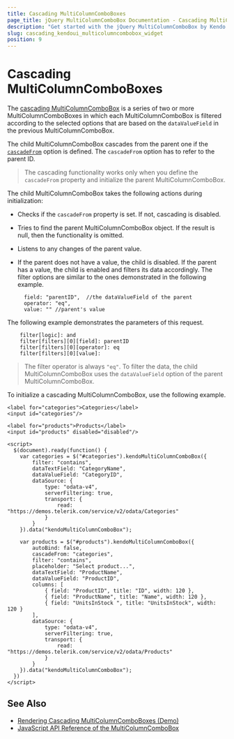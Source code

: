 ```yaml
---
title: Cascading MultiColumnComboBoxes
page_title: jQuery MultiColumnComboBox Documentation - Cascading MultiColumnComboBoxes
description: "Get started with the jQuery MultiColumnComboBox by Kendo UI and implement cascading MultiColumnComboBoxes."
slug: cascading_kendoui_multicolumncombobox_widget
position: 9
---
```


# Cascading MultiColumnComboBoxes

The [cascading MultiColumnComboBox](https://demos.telerik.com/kendo-ui/multicolumncombobox/cascadingmulticolumncombobox) is a series of two or more MultiColumnComboBoxes in which each MultiColumnComboBox is filtered according to the selected options that are based on the `dataValueField` in the previous MultiColumnComboBox.

The child MultiColumnComboBox cascades from the parent one if the [`cascadeFrom`](/api/javascript/ui/multicolumncombobox/configuration/cascadefrom) option is defined. The `cascadeFrom` option has to refer to the parent ID.

> The cascading functionality works only when you define the `cascadeFrom` property and initialize the parent MultiColumnComboBox.

The child MultiColumnComboBox takes the following actions during initialization:
- Checks if the `cascadeFrom` property is set. If not, cascading is disabled.
- Tries to find the parent MultiColumnComboBox object. If the result is null, then the functionality is omitted.
- Listens to any changes of the parent value.
- If the parent does not have a value, the child is disabled. If the parent has a value, the child is enabled and filters its data accordingly. The filter options are similar to the ones demonstrated in the following example.

        field: "parentID",  //the dataValueField of the parent
        operator: "eq",
        value: "" //parent's value

The following example demonstrates the parameters of this request.

        filter[logic]: and
        filter[filters][0][field]: parentID
        filter[filters][0][operator]: eq
        filter[filters][0][value]:

> The filter operator is always `"eq"`. To filter the data, the child MultiColumnComboBox uses the `dataValueField` option of the parent MultiColumnComboBox.

To initialize a cascading MultiColumnComboBox, use the following example.

    <label for="categories">Categories</label>
    <input id="categories"/>

    <label for="products">Products</label>
    <input id="products" disabled="disabled"/>

    <script>
      $(document).ready(function() {
        var categories = $("#categories").kendoMultiColumnComboBox({
            filter: "contains",
            dataTextField: "CategoryName",
            dataValueField: "CategoryID",
            dataSource: {
                type: "odata-v4",
                serverFiltering: true,
                transport: {
                    read: "https://demos.telerik.com/service/v2/odata/Categories"
                }
            }
        }).data("kendoMultiColumnComboBox");

        var products = $("#products").kendoMultiColumnComboBox({
            autoBind: false,
            cascadeFrom: "categories",
            filter: "contains",
            placeholder: "Select product...",
            dataTextField: "ProductName",
            dataValueField: "ProductID",
            columns: [
                { field: "ProductID", title: "ID", width: 120 },
                { field: "ProductName", title: "Name", width: 120 },
                { field: "UnitsInStock ", title: "UnitsInStock", width: 120 }
            ],
            dataSource: {
                type: "odata-v4",
                serverFiltering: true,
                transport: {
                    read: "https://demos.telerik.com/service/v2/odata/Products"
                }
            }
        }).data("kendoMultiColumnComboBox");
      })
    </script>

## See Also

* [Rendering Cascading MultiColumnComboBoxes (Demo)](https://demos.telerik.com/kendo-ui/multicolumncombobox/cascadingmulticolumncombobox)
* [JavaScript API Reference of the MultiColumnComboBox](/api/javascript/ui/multicolumncombobox)
